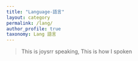 ```yaml
---
title: "Language-語言"
layout: category
permalink: /lang/
author_profile: true
taxonomy: Lang 語言
---
```


>This is joysrr speaking, 
>This is how I spoken
<!--stackedit_data:
eyJoaXN0b3J5IjpbLTE5NDQzODg2NDZdfQ==
-->